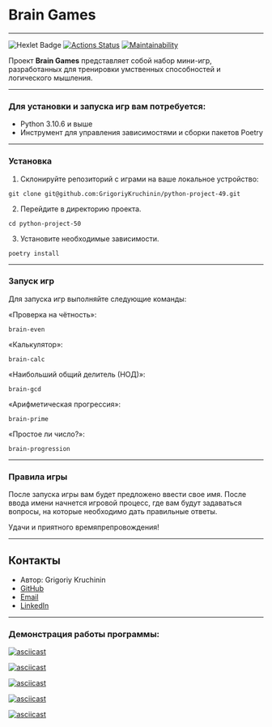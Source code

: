 # Brain Games
***
![Hexlet Badge](https://img.shields.io/badge/Hexlet-116EF5?logo=hexlet&logoColor=fff&style=for-the-badge)
[![Actions Status](https://github.com/GrigoriyKruchinin/python-project-49/workflows/hexlet-check/badge.svg)](https://github.com/GrigoriyKruchinin/python-project-49/actions)
[![Maintainability](https://api.codeclimate.com/v1/badges/a52f66fd43a393dea0a7/maintainability)](https://codeclimate.com/github/GrigoriyKruchinin/python-project-49/maintainability)


Проект __Brain Games__ представляет собой набор мини-игр, разработанных для тренировки умственных способностей и логического мышления.
***
### Для установки и запуска игр вам потребуется:

- Python 3.10.6 и выше
- Инструмент для управления зависимостями и сборки пакетов Poetry
***
### Установка

1. Склонируйте репозиторий с играми на ваше локальное устройство: 
```
git clone git@github.com:GrigoriyKruchinin/python-project-49.git
```
2. Перейдите в директорию проекта.
```
cd python-project-50
```
3. Установите необходимые зависимости.
```
poetry install
```
***
### Запуск игр

Для запуска игр выполняйте следующие команды:

«Проверка на чётность»: 
```
brain-even
```

«Калькулятор»:
```
brain-calc
```

«Наибольший общий делитель (НОД)»:
```
brain-gcd
```

«Арифметическая прогрессия»:
```
brain-prime
```

«Простое ли число?»: 
```
brain-progression
```
***
### Правила игры

После запуска игры вам будет предложено ввести свое имя. После ввода имени начнется игровой процесс, где вам будут задаваться вопросы, на которые необходимо дать правильные ответы.

Удачи и приятного времяпрепровождения!

***
## Контакты
- Автор: Grigoriy Kruchinin
- [GitHub](https://github.com/GrigoriyKruchinin)
- [Email](gkruchinin75@gmail.com)
- [LinkedIn](https://www.linkedin.com/in/grigoriy-kruchinin/)

***
### Демонстрация работы программы:

[![asciicast](https://asciinema.org/a/586428.svg)](https://asciinema.org/a/586428)

[![asciicast](https://asciinema.org/a/RTuEh76qglwZcGSsVLlhM3eyI.svg)](https://asciinema.org/a/RTuEh76qglwZcGSsVLlhM3eyI)

[![asciicast](https://asciinema.org/a/586471.svg)](https://asciinema.org/a/586471)

[![asciicast](https://asciinema.org/a/586465.svg)](https://asciinema.org/a/586465)

[![asciicast](https://asciinema.org/a/586482.svg)](https://asciinema.org/a/586482)
